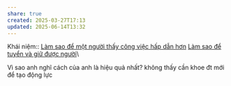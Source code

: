 ```yaml
---
share: true
created: 2025-03-27T17:13
updated: 2025-06-14T13:32
---
```

Khái niệm:: 
[Làm sao để một người thấy công việc hấp dẫn hơn](../M%E1%BA%A1ng%20k%E1%BA%BFt%20n%E1%BB%91i%20nhu%20c%E1%BA%A7u/L%C3%A0m%20sao%20%C4%91%E1%BB%83%20m%E1%BB%99t%20ng%C6%B0%E1%BB%9Di%20th%E1%BA%A5y%20c%C3%B4ng%20vi%E1%BB%87c%20h%E1%BA%A5p%20d%E1%BA%ABn%20h%C6%A1n.md)
[Làm sao để tuyển và giữ được người](./L%C3%A0m%20sao%20%C4%91%E1%BB%83%20tuy%E1%BB%83n%20v%C3%A0%20gi%E1%BB%AF%20%C4%91%C6%B0%E1%BB%A3c%20ng%C6%B0%E1%BB%9Di.md)\

Vì sao anh nghĩ cách của anh là hiệu quả nhất?
không thấy cần khoe đt mới để tạo động lực